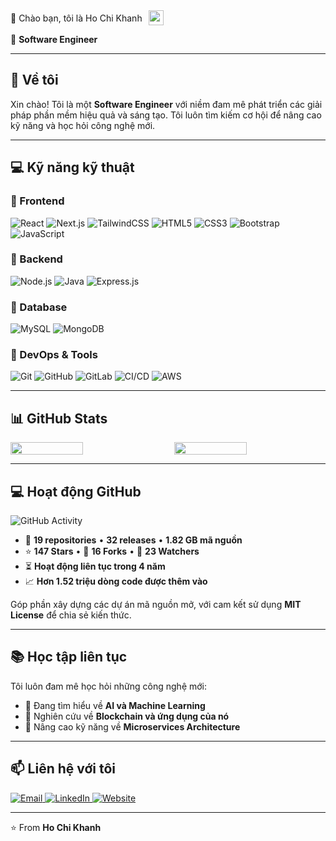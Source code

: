<span style="display: inline-flex; align-items: center; gap: 10px;">
  👋 Chào bạn, tôi là Ho Chi Khanh
  <img 
    src="https://upload.wikimedia.org/wikipedia/commons/thumb/2/21/Flag_of_Vietnam.svg/2560px-Flag_of_Vietnam.svg.png" 
    width="24" height="24"
    />
</span>



💼 **Software Engineer**

---

## 🚀 Về tôi
Xin chào! Tôi là một **Software Engineer** với niềm đam mê phát triển các giải pháp phần mềm hiệu quả và sáng tạo. Tôi luôn tìm kiếm cơ hội để nâng cao kỹ năng và học hỏi công nghệ mới.

---

## 💻 Kỹ năng kỹ thuật

### 🔹 Frontend
<p>
  <img alt="React" src="https://img.shields.io/badge/-React-61DAFB?style=for-the-badge&logo=react&logoColor=black" />
  <img alt="Next.js" src="https://img.shields.io/badge/-Next.js-000000?style=for-the-badge&logo=next.js&logoColor=white" />
  <img alt="TailwindCSS" src="https://img.shields.io/badge/-TailwindCSS-38B2AC?style=for-the-badge&logo=tailwind-css&logoColor=white" />
  <img alt="HTML5" src="https://img.shields.io/badge/-HTML5-E34F26?style=for-the-badge&logo=html5&logoColor=white" />
  <img alt="CSS3" src="https://img.shields.io/badge/-CSS3-1572B6?style=for-the-badge&logo=css3&logoColor=white" />
  <img alt="Bootstrap" src="https://img.shields.io/badge/-Bootstrap-7952B3?style=for-the-badge&logo=bootstrap&logoColor=white" />
  <img alt="JavaScript" src="https://img.shields.io/badge/-JavaScript-F7DF1E?style=for-the-badge&logo=javascript&logoColor=black" />
</p>

### 🔹 Backend
<p>
  <img alt="Node.js" src="https://img.shields.io/badge/-Node.js-339933?style=for-the-badge&logo=node.js&logoColor=white" />
  <img alt="Java" src="https://img.shields.io/badge/-Java-007396?style=for-the-badge&logo=java&logoColor=white" />
  <img alt="Express.js" src="https://img.shields.io/badge/-Express.js-000000?style=for-the-badge&logo=express&logoColor=white" />
</p>

### 🔹 Database
<p>
  <img alt="MySQL" src="https://img.shields.io/badge/-MySQL-4479A1?style=for-the-badge&logo=mysql&logoColor=white" />
  <img alt="MongoDB" src="https://img.shields.io/badge/-MongoDB-47A248?style=for-the-badge&logo=mongodb&logoColor=white" />
</p>

### 🔹 DevOps & Tools
<p>
  <img alt="Git" src="https://img.shields.io/badge/-Git-F05032?style=for-the-badge&logo=git&logoColor=white" />
  <img alt="GitHub" src="https://img.shields.io/badge/-GitHub-181717?style=for-the-badge&logo=github&logoColor=white" />
  <img alt="GitLab" src="https://img.shields.io/badge/-GitLab-FCA121?style=for-the-badge&logo=gitlab&logoColor=white" />
  <img alt="CI/CD" src="https://img.shields.io/badge/-CI%2FCD-2088FF?style=for-the-badge&logo=github-actions&logoColor=white" />
  <img alt="AWS" src="https://img.shields.io/badge/-AWS-232F3E?style=for-the-badge&logo=amazon-aws&logoColor=white" />
</p>

---

<h2>📊 GitHub Stats</h2>

<div style="display: flex; gap: 20px; flex-wrap: wrap;">
  <img src="https://github-profile-summary-cards.vercel.app/api/cards/stats?username=khanhchi423&theme=tokyonight" width="48%" />
  <img src="https://github-profile-summary-cards.vercel.app/api/cards/repos-per-language?username=khanhchi423&theme=tokyonight" width="48%" />
</div>

---

## 💻 Hoạt động GitHub

<img src="./path-to-your-image.png" alt="GitHub Activity" />

- 🔹 **19 repositories** • **32 releases** • **1.82 GB mã nguồn**
- ⭐ **147 Stars** • 🍴 **16 Forks** • 👀 **23 Watchers**
- ⏳ **Hoạt động liên tục trong 4 năm**
- 📈 **Hơn 1.52 triệu dòng code được thêm vào**

Góp phần xây dựng các dự án mã nguồn mở, với cam kết sử dụng **MIT License** để chia sẻ kiến thức.

---

## 📚 Học tập liên tục
Tôi luôn đam mê học hỏi những công nghệ mới:

- 🤖 Đang tìm hiểu về **AI và Machine Learning**
- 🔗 Nghiên cứu về **Blockchain và ứng dụng của nó**
- 🧩 Nâng cao kỹ năng về **Microservices Architecture**

---

## 📫 Liên hệ với tôi
<p>
  <a href="mailto:khanhho741@gmail.com">
    <img alt="Email" src="https://img.shields.io/badge/Email-hochikhanh@gmail.com-red?style=for-the-badge&logo=gmail" />
  </a>
  <a href="https://www.linkedin.com/in/hochikhanh/">
    <img alt="LinkedIn" src="https://img.shields.io/badge/LinkedIn-Ho_Chi_Khanh-blue?style=for-the-badge&logo=linkedin" />
  </a>
  <a href="https://hochikhanh.dev">
    <img alt="Website" src="https://img.shields.io/badge/Website-hochikhanh.dev-green?style=for-the-badge&logo=safari" />
  </a>
</p>

---

⭐️ From **Ho Chi Khanh**
